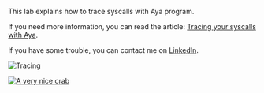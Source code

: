 This lab explains how to trace syscalls with Aya program.

If you need more information, you can read the article: [Tracing your syscalls with Aya](https://dev.to/littlejo/enhancing-your-aya-program-with-ebpf-maps-4hdj).

If you have some trouble, you can contact me on [LinkedIn](https://www.linkedin.com/in/joseph-ligier-4b86632).

![Tracing](https://dev-to-uploads.s3.amazonaws.com/uploads/articles/babcwsqbgt15ljlnplvd.png)

[![A very nice crab](https://dev-to-uploads.s3.amazonaws.com/uploads/articles/1fn1a65v6x3bjdh8cjkq.png)](https://ko-fi.com/littlejo)
